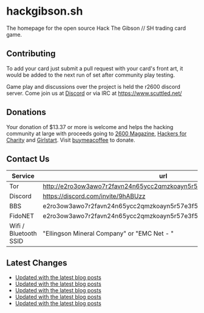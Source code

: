 # hackgibson.sh
The homepage for the open source Hack The Gibson // SH trading card game.


## Contributing

To add your card just submit a pull request with your card's front art, it would be added to the next run of set after community play testing.

Game play and discussions over the project is held the r2600 discord server. Come join us at [Discord](https://discord.com/invite/9hABUzz) or via IRC at https://www.scuttled.net/


## Donations

Your donation of $13.37 or more is welcome and helps the hacking community at large with proceeds going to [2600 Magazine](https://2600.com/), [Hackers for Charity](https://hackersforcharity.org) and [Girlstart](https://girlstart.org).  Visit [buymeacoffee](https://www.buymeacoffee.com/hackgibson.sh) to donate.


## Contact Us

Service | url
-|-
Tor | http://e2ro3ow3awo7r2favn24n65ycc2qmzkoayn5r57e3f56nvjwdcgg32ad.onion
Discord | https://discord.com/invite/9hABUzz
BBS | e2ro3ow3awo7r2favn24n65ycc2qmzkoayn5r57e3f56nvjwdcgg32ad.onion:23
FidoNET | e2ro3ow3awo7r2favn24n65ycc2qmzkoayn5r57e3f56nvjwdcgg32ad.onion:24554
Wifi / Bluetooth SSID | "Ellingson Mineral Company" or "EMC Net - <fidonet address>"

## Latest Changes
<!-- BLOG-POST-LIST:START -->
- [Updated with the latest blog posts](https://github.com/DFW2600/hackgibson.sh/commit/e5aef4ad1c8ea7d711eca6e8576892b84e20c9f6)
- [Updated with the latest blog posts](https://github.com/DFW2600/hackgibson.sh/commit/21948d87702927371602ae528c1a4e386b89e058)
- [Updated with the latest blog posts](https://github.com/DFW2600/hackgibson.sh/commit/0349e281e6d5616ea96b64b54de7f2ad47e496bd)
- [Updated with the latest blog posts](https://github.com/DFW2600/hackgibson.sh/commit/e18022b095bd73c2587c1d5ee3ebd8871afc9a8a)
- [Updated with the latest blog posts](https://github.com/DFW2600/hackgibson.sh/commit/bb4a81098a584b04ee152bce0142bdd5909b2bcb)
<!-- BLOG-POST-LIST:END -->
